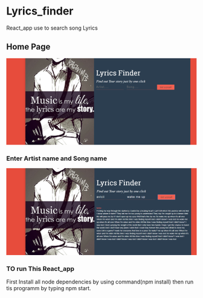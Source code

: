 # Lyrics_finder
React_app use to search song Lyrics

## Home Page
![alt text](img/1.jpg)


### Enter Artist name and Song name
![alt text](img/2.jpg)

### TO run This React_app
First Install all node dependencies by using command(npm install) then run tis programm by typing npm start.
